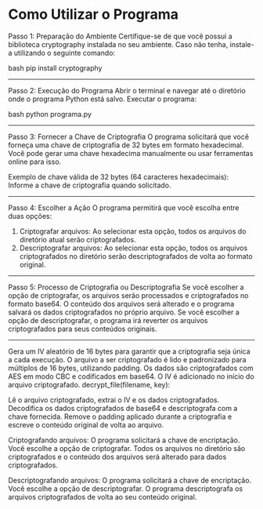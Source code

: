 Como Utilizar o Programa
============================================================================
Passo 1: Preparação do Ambiente
Certifique-se de que você possui a biblioteca cryptography instalada no seu ambiente. Caso não tenha, instale-a utilizando o seguinte comando:

bash
pip install cryptography

---------------------------------------------------------------------------
Passo 2: Execução do Programa
Abrir o terminal e navegar até o diretório onde o programa Python está salvo.
Executar o programa:

bash
python programa.py

---------------------------------------------------------------------------
Passo 3: Fornecer a Chave de Criptografia
O programa solicitará que você forneça uma chave de criptografia de 32 bytes em formato hexadecimal. Você pode gerar uma chave hexadecima manualmente ou usar ferramentas online para isso.

Exemplo de chave válida de 32 bytes (64 caracteres hexadecimais):
Informe a chave de criptografia quando solicitado.

---------------------------------------------------------------------------
Passo 4: Escolher a Ação
O programa permitirá que você escolha entre duas opções:

1) Criptografar arquivos: Ao selecionar esta opção, todos os arquivos do diretório atual serão criptografados.
2) Descriptografar arquivos: Ao selecionar esta opção, todos os arquivos criptografados no diretório serão descriptografados de volta ao formato original.

---------------------------------------------------------------------------
Passo 5: Processo de Criptografia ou Descriptografia
Se você escolher a opção de criptografar, os arquivos serão processados e criptografados no formato base64. O conteúdo dos arquivos será alterado e o programa salvará os dados criptografados no próprio arquivo.
Se você escolher a opção de descriptografar, o programa irá reverter os arquivos criptografados para seus conteúdos originais.

---------------------------------------------------------------------------
Gera um IV aleatório de 16 bytes para garantir que a criptografia seja única a cada execução.
O arquivo a ser criptografado é lido e padronizado para múltiplos de 16 bytes, utilizando padding.
Os dados são criptografados com AES em modo CBC e codificados em base64.
O IV é adicionado no início do arquivo criptografado.
decrypt_file(filename, key):

Lê o arquivo criptografado, extrai o IV e os dados criptografados.
Decodifica os dados criptografados de base64 e descriptografa com a chave fornecida.
Remove o padding aplicado durante a criptografia e escreve o conteúdo original de volta ao arquivo.


Criptografando arquivos:
O programa solicitará a chave de encriptação.
Você escolhe a opção de criptografar.
Todos os arquivos no diretório são criptografados e o conteúdo dos arquivos será alterado para dados criptografados.

Descriptografando arquivos:
O programa solicitará a chave de encriptação.
Você escolhe a opção de descriptografar.
O programa descriptografa os arquivos criptografados de volta ao seu conteúdo original.
